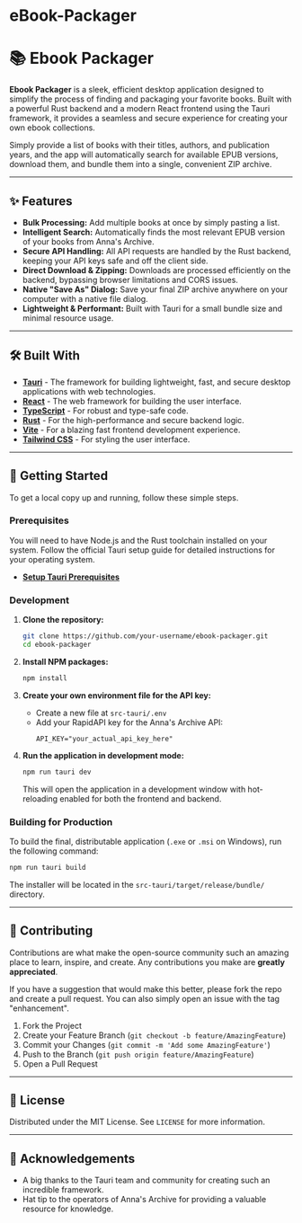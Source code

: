# eBook-Packager
# 📚 Ebook Packager

  <!-- Optional: Create a cool GIF of your app and upload it to imgur or directly to GitHub -->

**Ebook Packager** is a sleek, efficient desktop application designed to simplify the process of finding and packaging your favorite books. Built with a powerful Rust backend and a modern React frontend using the Tauri framework, it provides a seamless and secure experience for creating your own ebook collections.

Simply provide a list of books with their titles, authors, and publication years, and the app will automatically search for available EPUB versions, download them, and bundle them into a single, convenient ZIP archive.

---

## ✨ Features

*   **Bulk Processing:** Add multiple books at once by simply pasting a list.
*   **Intelligent Search:** Automatically finds the most relevant EPUB version of your books from Anna's Archive.
*   **Secure API Handling:** All API requests are handled by the Rust backend, keeping your API keys safe and off the client side.
*   **Direct Download & Zipping:** Downloads are processed efficiently on the backend, bypassing browser limitations and CORS issues.
*   **Native "Save As" Dialog:** Save your final ZIP archive anywhere on your computer with a native file dialog.
*   **Lightweight & Performant:** Built with Tauri for a small bundle size and minimal resource usage.

---

## 🛠️ Built With

*   [**Tauri**](https://tauri.app/) - The framework for building lightweight, fast, and secure desktop applications with web technologies.
*   [**React**](https://react.dev/) - The web framework for building the user interface.
*   [**TypeScript**](https://www.typescriptlang.org/) - For robust and type-safe code.
*   [**Rust**](https://www.rust-lang.org/) - For the high-performance and secure backend logic.
*   [**Vite**](https://vitejs.dev/) - For a blazing fast frontend development experience.
*   [**Tailwind CSS**](https://tailwindcss.com/) - For styling the user interface. <!-- Update this if you used a different CSS framework -->

---

## 🚀 Getting Started

To get a local copy up and running, follow these simple steps.

### Prerequisites

You will need to have Node.js and the Rust toolchain installed on your system. Follow the official Tauri setup guide for detailed instructions for your operating system.

*   [**Setup Tauri Prerequisites**](https://tauri.app/v1/guides/getting-started/prerequisites)

### Development

1.  **Clone the repository:**
    ```sh
    git clone https://github.com/your-username/ebook-packager.git
    cd ebook-packager
    ```

2.  **Install NPM packages:**
    ```sh
    npm install
    ```

3.  **Create your own environment file for the API key:**
    *   Create a new file at `src-tauri/.env`
    *   Add your RapidAPI key for the Anna's Archive API:
        ```env
        API_KEY="your_actual_api_key_here"
        ```

4.  **Run the application in development mode:**
    ```sh
    npm run tauri dev
    ```
    This will open the application in a development window with hot-reloading enabled for both the frontend and backend.

### Building for Production

To build the final, distributable application (`.exe` or `.msi` on Windows), run the following command:

```sh
npm run tauri build
```

The installer will be located in the `src-tauri/target/release/bundle/` directory.

---

## 🤝 Contributing

Contributions are what make the open-source community such an amazing place to learn, inspire, and create. Any contributions you make are **greatly appreciated**.

If you have a suggestion that would make this better, please fork the repo and create a pull request. You can also simply open an issue with the tag "enhancement".

1.  Fork the Project
2.  Create your Feature Branch (`git checkout -b feature/AmazingFeature`)
3.  Commit your Changes (`git commit -m 'Add some AmazingFeature'`)
4.  Push to the Branch (`git push origin feature/AmazingFeature`)
5.  Open a Pull Request

---

## 📄 License

Distributed under the MIT License. See `LICENSE` for more information.

---

## 🙏 Acknowledgements

*   A big thanks to the Tauri team and community for creating such an incredible framework.
*   Hat tip to the operators of Anna's Archive for providing a valuable resource for knowledge.
